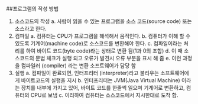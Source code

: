 ##프로그램의 작성 방법
1. 소스코드의 작성
a.  사람이 읽을 수 있는 프로그램을 소스 코드(source code) 또는 소스라고 한다.
2. 컴파일
a. 컴퓨터는 CPU가 프로그램을 해석해서 움직인다.
b. 컴퓨터가 이해 할 수 있도록 기계어(machine code)로 소스코드를 변환해야 한다.
c. 컴파일이라는 처리를 하여 바이트 코드(byte code)라는 상태로 변환 됨(1과 0의 조합)
d. 이 때 소스코드의 문법 체크가 실행 되고 오류가 발견시 오류 부분을 표시 해 줌
e. 이런 과정을 컴파일러 (compiler) 라는 변환 소프트웨어가 담당 함
3. 실행
a. 컴파일이 완료되면, 인터프리터 (interpreter)라고 불리우는 소프트웨어에게 바이트코드의 실행을 지시
b. 인터프리터는 JVM(Java Virtual Machine) 이라는 장치를 내부에 가지고 있어, 바이트 코드를 한줄씩 읽으며 기계어로 변환하고, 컴퓨터의 CPU로 보냄
c. 이리하여 컴퓨터는 소스코드에서 지시한대로 도착 함.
